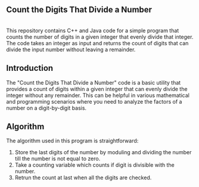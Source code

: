 <h2>Count the Digits That Divide a Number</h2>
<br>
This repository contains C++ and Java code for a simple program that counts the number of digits in a given integer that evenly divide that integer. The code takes an integer as input and returns the count of digits that can divide the input number without leaving a remainder.
<br>

## Introduction 

The "Count the Digits That Divide a Number" code is a basic utility that provides a count of digits within a given integer that can evenly divide the integer without any remainder. This can be helpful in various mathematical and programming scenarios where you need to analyze the factors of a number on a digit-by-digit basis.<br>

## Algorithm
The algorithm used in this program is straightforward:<br>

1. Store the last digits of the number by moduling and dividing the number till the number is not equal to zero.<br>
2. Take a counting variable which counts if digit is divisible with the number.<br>
3. Retrun the count at last when all the digits are checked.<br>
